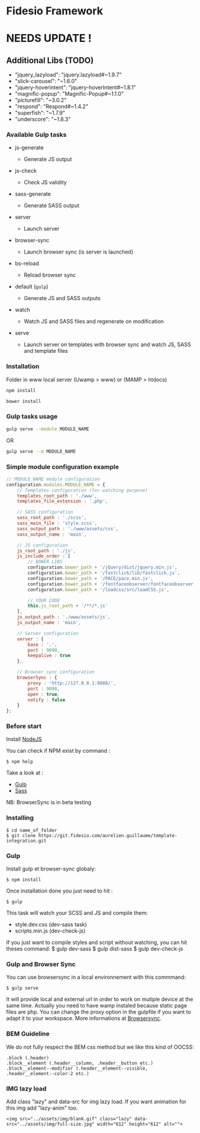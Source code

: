 # Fidesio Framework

# NEEDS UPDATE !

## Additional Libs (TODO)

- "jquery_lazyload": "jquery.lazyload#~1.9.7"
- "slick-carousel": "~1.6.0"
- "jquery-hoverintent": "jquery-hoverIntent#~1.8.1"
- "magnific-popup": "Magnific-Popup#~1.1.0"
- "picturefill": "~3.0.2"
- "respond": "Respond#~1.4.2"
- "superfish": "~1.7.9"
- "underscore": "~1.8.3"

### Available Gulp tasks ###

- js-generate
    - Generate JS output
- js-check
    - Check JS validity
- sass-generate
    - Generate SASS output
- server
    - Launch server
- browser-sync
    - Launch browser sync (is server is launched)
- bs-reload
    - Reload browser sync

- default (`gulp`)
    - Generate JS and SASS outputs
- watch
    - Watch JS and SASS files and regenerate on modification
- serve
    - Launch server on templates with browser sync and watch JS, SASS and template files

### Installation ###

Folder in www local server (Uwamp > www) or (MAMP > htdocs)

```bash
npm install
```

```bash
bower install
```

### Gulp tasks usage ###

```bash
gulp serve --module MODULE_NAME
```

OR

```bash
gulp serve --m MODULE_NAME
```

### Simple module configuration example ###

```js
// MODULE_NAME module configuration
configuration.modules.MODULE_NAME = {
    // Templates configuration (for watching purpose)
    templates_root_path : './www',
    templates_file_extension : '.php',

    // SASS configuration
    sass_root_path : './scss',
    sass_main_file : 'style.scss',
    sass_output_path : './www/assets/css',
    sass_output_name : 'main',

    // JS configuration
    js_root_path : './js',
    js_include_order : [
        // BOWER LIBS
        configuration.bower_path + '/jQuery/dist/jquery.min.js',
        configuration.bower_path + '/fastclick/lib/fastclick.js',
        configuration.bower_path + '/PACE/pace.min.js',
        configuration.bower_path + '/fontfaceobserver/fontfaceobserver.standalone.js',
        configuration.bower_path + '/loadcss/src/loadCSS.js',

        // YOUR CODE
        this.js_root_path + '/**/*.js'
    ],
    js_output_path : './www/assets/js',
    js_output_name : 'main',

    // Server configuration
    server : {
        base : '.',
        port : 9090,
        keepalive : true
    },

    // Browser sync configuration
    browserSync : {
        proxy : 'http://127.0.0.1:8888/',
        port : 9090,
        open : true,
        notify : false
    }
};
```

### Before start ###

Install [NodeJS](https://nodejs.org)

You can check if NPM exist by command :

    $ npm help

Take a look at :

* [Gulp](https://http://gulpjs.com/)
* [Sass](http://sass-lang.com/)

NB: BrowserSync is in beta testing

### Installing ###

    $ cd name_of_folder
    $ git clone https://git.fidesio.com/aurelien.guillaume/template-integration.git

### Gulp ###

Install gulp et browser-sync globaly:

    $ npm install

Once installation done you just need to hit :

    $ gulp

This task will watch your SCSS and JS and compile them:

* style.dev.css (dev-sass task) 
* scripts.min.js (dev-check-js)

If you just want to compile styles and script without watching, you can hit theses command:
    $ gulp dev-sass
    $ gulp dist-sass
    $ gulp dev-check-js

### Gulp and Browser Sync ###
You can use browsersync in a local environnement with this commmand:

    $ gulp serve

It will provide local and external url in order to work on mutiple device at the same time.
Actually you need to have wamp instaled because static page files are php. You can change the proxy option in the gulpfile if you want to adapt it to your workspace. More informations at [Browsersync](http://www.browsersync.io/).

### BEM Guideline ###
We do not fully respect the BEM css method but we like this kind of OOCSS:

    .block (.header)
    .block__element (.header__column, .header__button etc.)
    .block__element--modifier (.header__element--visible, .header__element--color-2 etc.)

### IMG lazy load ###

Add class "lazy" and data-src for img lazy load. If you want animation for this img add "lazy-anim" too.

    <img src="../assets/img/blank.gif" class="lazy" data-src="../assets/img/full-size.jpg" width="612" height="612" alt="">

